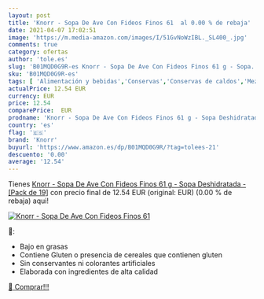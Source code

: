 ```yaml
---
layout: post
title: 'Knorr - Sopa De Ave Con Fideos Finos 61  al 0.00 % de rebaja'
date: 2021-04-07 17:02:51
image: 'https://m.media-amazon.com/images/I/51GvNoWzIBL._SL400_.jpg'
comments: true
category: ofertas
author: 'tole.es'
slug: 'B01MQD0G9R-es Knorr - Sopa De Ave Con Fideos Finos 61 g - Sopa...'
sku: 'B01MQD0G9R-es'
tags: [ 'Alimentación y bebidas','Conservas','Conservas de caldos','Mezclas de sopa deshidratada envasadas','Platos preparados envasados','knorr', ]
actualPrice: 12.54 EUR
currency: EUR
price: 12.54
comparePrice:  EUR
prodname: 'Knorr - Sopa De Ave Con Fideos Finos 61 g - Sopa Deshidratada - [Pack de 19]'
country: 'es'
flag: '🇪🇸'
brand: 'Knorr'
buyurl: 'https://www.amazon.es/dp/B01MQD0G9R/?tag=tolees-21'
descuento: '0.00'
average: '12.54'
---
```


Tienes [Knorr - Sopa De Ave Con Fideos Finos 61 g - Sopa Deshidratada - [Pack de 19]](https://www.amazon.es/dp/B01MQD0G9R/?tag=tolees-21) con precio final de  12.54 EUR (original:  EUR) (0.00 %  de rebaja) aqui!

[![Knorr - Sopa De Ave Con Fideos Finos 61 ](https://m.media-amazon.com/images/I/51GvNoWzIBL._SL400_.jpg)](https://www.amazon.es/dp/B01MQD0G9R/?tag=tolees-21)

🔎:

- Bajo en grasas
- Contiene Gluten o presencia de cereales que contienen gluten
- Sin conservantes ni colorantes artificiales
- Elaborada con ingredientes de alta calidad

[🛒 Comprar!!!](https://www.amazon.es/dp/B01MQD0G9R/?tag=tolees-21)

